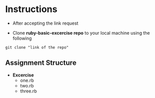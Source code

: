 # Instructions

* After accepting the link request

* Clone **ruby-basic-excercise repo** to your local machine using the following

```
git clone "link of the repo"
```

## Assignment Structure

* **Excercise**
    - one.rb
    - two.rb
    - three.rb  
